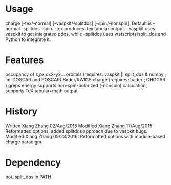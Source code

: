 # Usage
charge [-tex/-normal] [-vaspkit/-splitdos] [-spin/-nonspin]. Default is -normal -splitdos -spin.
-tex produces .tex tabular output. -vaspkit uses vaspkit to get integrated pdos, while -splitdos uses vtstscripts/split_dos and Python to integrate it.

# Features
occupancy of s,px,dx2-y2... orbitals (requires: vaspkit || split_dos & numpy ; lm-DOSCAR and POSCAR)
Bader/RWIGS charge (requires: bader ; CHGCAR )
greps energy
supports non-spin-polarized (-nonspin) calculation, supports TeX tabular+math output

# History
Written Xiang Zhang 02/Aug/2015
Modified Xiang Zhang 17/Aug/2015: Reformatted options, added splitdos approach due to vaspkit bugs.
Modified Xiang Zhang 05/23/2016: Reformatted options with module-based charge paradigm.

# Dependency
pot, split_dos in PATH
